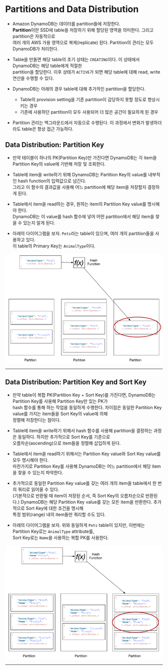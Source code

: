 # Partitions and Data Distribution

- Amazon DynamoDB는 데이터를 partition들에 저장한다.  
  **Partition**이란 SSD에 table을 저장하기 위해 할당된 영역을 의미한다. 그리고 partition은 자동적으로  
  여러 개의 AWS 가용 영역으로 복제(replicate) 된다. Partition의 관리는 모두 DynamoDB가 처리한다.

- Table을 만들면 해당 table의 초기 상태는 `CREATING`이다. 이 상태에서 DynamoDB는 해당 table에게 적절한  
  partition을 할당한다. 이후 상태가 `ACTIVE`가 되면 해당 table에 대해 read, write 연산을 수행할 수 있다.

- DynamoDB는 아래의 경우 table에 대해 추가적인 partition을 할당한다.

  - Table의 provision setting을 기존 partition이 감당하지 못할 정도로 향상시키는 경우
  - 기존에 사용하던 partition이 모두 사용되어 더 많은 공간이 필요하게 된 경우

- Partition 관리는 백그라운드에서 자동으로 수행된다. 이 과정에서 변화가 발생하더라도 table은 항상 접근 가능하다.

## Data Distribution: Partition Key

- 만약 테이블이 하나의 PK(Partition Key)만 가진다면 DynamoDB는 각 item을 Partition Key의 value에 기반해 저장 및 조회한다.

- Table에 item을 write하기 위해 DynamoDB는 Partition Key의 value를 내부적인 hash function의 입력값으로 넘긴다.  
  그리고 이 함수의 결과값을 사용해 어느 partition에 해당 item을 저장할지 결정하게 된다.

- Table에서 item을 read하는 경우, 원하는 item의 Partition Key value를 명시해야 한다.  
  DynamoDB는 이 value를 hash 함수에 넣어 어떤 partition에서 해당 item을 찾을 수 있는지 알게 된다.

- 아래의 다이어그램을 보자. `Pets`라는 table이 있으며, 여러 개의 partition들을 사용하고 있다.  
  이 table의 Primary Key는 `AnimalType`이다.

![picture 4](../../../images/DYNAMODB_DATA_DISTRIBUTION_PARTITION_KEY.png)

---

## Data Distribution: Partition Key and Sort Key

- 만약 table이 복합 PK(Partition Key + Sort Key)를 가진다면, DynamoDB는 Partition Key를 사용해 Partition Key만 있는 PK가  
  hash 함수를 통해 하는 작업을 동일하게 수행한다. 차이점은 동일한 Partition Key value를 가지는 item들을 Sort Key의 value에 의해  
  정렬해 저장한다는 점이다.

- Table에 item을 write하기 위해서 hash 함수를 사용해 partition을 결정하는 과정은 동일하다. 하지만 추가적으로 Sort Key를 기준으로  
  오름차순(ascending)으로 item들을 정렬해 삽입하게 된다.

- Table에서 item을 read하기 위해서는 Partition Key value와 Sort Key value를 모두 명시해야 한다.  
  마찬가지로 Partition Key를 사용해 DynamoDB는 어느 partition에서 해당 item을 찾을 수 있는지 파악한다.

- 추가적으로 동일한 Partition Key value를 갖는 여러 개의 item을 table에서 한 번의 쿼리로 읽어올 수 있다.  
  (기본적으로 반환될 때 item이 저장된 순서, 즉 Sort Key의 오름차순으로 반환된다.)
  DynamoDB는 해당 Partition Key value를 갖는 모든 item을 반환한다. 추가적으로 Sort Key에 대한 조건을 명시해  
  특정 범위(range) 내의 item들만 쿼리할 수도 있다.

- 아래의 다이어그램을 보자. 위와 동일하게 `Pets` table이 있지만, 이번에는 Partition Key로는 `AnimalType` attribute를,  
  Sort Key로는 `Name`을 사용하는 복합 PK를 사용한다.

![picture 5](../../../images/DYNAMODB_DATA_DISTRIBUTION_COMPOSITE_PK.png)

---
